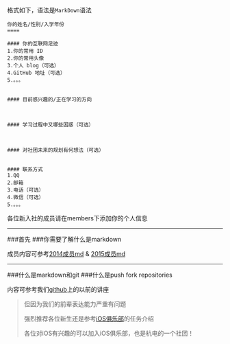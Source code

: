 格式如下，语法是`MarkDown`语法

```
你的姓名/性别/入学年份
====

#### 你的互联网足迹
1.你的常用 ID
2.你的常用头像
3.个人 blog（可选）
4.GitHub 地址（可选）
5.。。。


#### 目前感兴趣的/正在学习的方向



#### 学习过程中又哪些困惑（可选）



#### 对社团未来的规划有何想法（可选）


#### 联系方式
1.QQ
2.邮箱
3.电话（可选）
4.微信（可选）
5.。。。

```

各位新入社的成员请在members下添加你的个人信息

***

###首先
###你需要了解什么是markdown

成员内容可参考[2014成员md](https://coding.net/u/wuwuglu/p/GeeKlub/git/tree/master/members) & [2015成员md](https://coding.net/u/feelmix/p/GeekLub_Member/git)

***

###什么是markdown和git
###什么是push fork repositories
 
 内容可参考我们[github](https://github.com/Gklub/GeekCorner/blob/master/2015_Markdown_Git/Markdown%20%26%26%20Git.md)上的以前的讲座

>但因为我们的前辈表达能力严重有问题
>
>强烈推荐各位新生还是参考[iOS俱乐部](https://coding.net/u/wsgdrfz/p/hdu-iOSClub/git/blob/master/tasks/shiyi_filtrate_tasks.md)的任务介绍
>
>各位对iOS有兴趣的可以加入iOS俱乐部，也是杭电的一个社团！